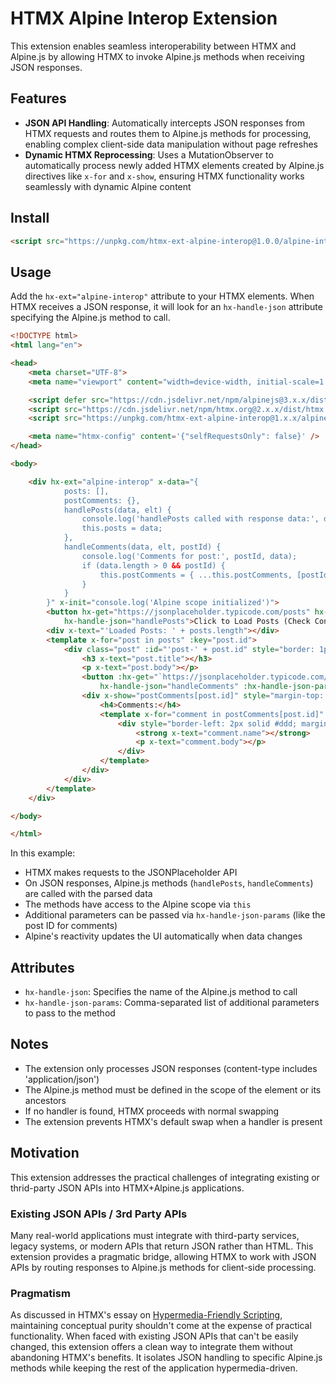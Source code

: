 # HTMX Alpine Interop Extension

This extension enables seamless interoperability between HTMX and Alpine.js by allowing HTMX to invoke Alpine.js methods when receiving JSON responses.

## Features

- **JSON API Handling**: Automatically intercepts JSON responses from HTMX requests and routes them to Alpine.js methods for processing, enabling complex client-side data manipulation without page refreshes
- **Dynamic HTMX Reprocessing**: Uses a MutationObserver to automatically process newly added HTMX elements created by Alpine.js directives like `x-for` and `x-show`, ensuring HTMX functionality works seamlessly with dynamic Alpine content

## Install

```html
<script src="https://unpkg.com/htmx-ext-alpine-interop@1.0.0/alpine-interop.js"></script>
```

## Usage

Add the `hx-ext="alpine-interop"` attribute to your HTMX elements. When HTMX receives a JSON response, it will look for an `hx-handle-json` attribute specifying the Alpine.js method to call.

```html
<!DOCTYPE html>
<html lang="en">

<head>
    <meta charset="UTF-8">
    <meta name="viewport" content="width=device-width, initial-scale=1.0">

    <script defer src="https://cdn.jsdelivr.net/npm/alpinejs@3.x.x/dist/cdn.min.js"></script>
    <script src="https://cdn.jsdelivr.net/npm/htmx.org@2.x.x/dist/htmx.min.js"></script>
    <script src="https://unpkg.com/htmx-ext-alpine-interop@1.x.x/alpine-interop.js"></script>

    <meta name="htmx-config" content='{"selfRequestsOnly": false}' />
</head>

<body>

    <div hx-ext="alpine-interop" x-data="{
            posts: [],
            postComments: {},
            handlePosts(data, elt) { 
                console.log('handlePosts called with response data:', data); 
                this.posts = data;
            },
            handleComments(data, elt, postId) {
                console.log('Comments for post:', postId, data);
                if (data.length > 0 && postId) {
                    this.postComments = { ...this.postComments, [postId]: data };
                }
            }
        }" x-init="console.log('Alpine scope initialized')">
        <button hx-get="https://jsonplaceholder.typicode.com/posts" hx-trigger="click"
            hx-handle-json="handlePosts">Click to Load Posts (Check Console)</button>
        <div x-text="'Loaded Posts: ' + posts.length"></div>
        <template x-for="post in posts" :key="post.id">
            <div class="post" :id="'post-' + post.id" style="border: 1px solid #ccc; margin: 10px; padding: 10px;">
                <h3 x-text="post.title"></h3>
                <p x-text="post.body"></p>
                <button :hx-get="`https://jsonplaceholder.typicode.com/posts/${post.id}/comments`" hx-trigger="click"
                    hx-handle-json="handleComments" :hx-handle-json-params="post.id">Load Comments</button>
                <div x-show="postComments[post.id]" style="margin-top: 10px;">
                    <h4>Comments:</h4>
                    <template x-for="comment in postComments[post.id]" :key="comment.id">
                        <div style="border-left: 2px solid #ddd; margin: 5px 0; padding-left: 10px;">
                            <strong x-text="comment.name"></strong>
                            <p x-text="comment.body"></p>
                        </div>
                    </template>
                </div>
            </div>
        </template>
    </div>

</body>

</html>
```

In this example:
- HTMX makes requests to the JSONPlaceholder API
- On JSON responses, Alpine.js methods (`handlePosts`, `handleComments`) are called with the parsed data
- The methods have access to the Alpine scope via `this`
- Additional parameters can be passed via `hx-handle-json-params` (like the post ID for comments)
- Alpine's reactivity updates the UI automatically when data changes

## Attributes

- `hx-handle-json`: Specifies the name of the Alpine.js method to call
- `hx-handle-json-params`: Comma-separated list of additional parameters to pass to the method

## Notes

- The extension only processes JSON responses (content-type includes 'application/json')
- The Alpine.js method must be defined in the scope of the element or its ancestors
- If no handler is found, HTMX proceeds with normal swapping
- The extension prevents HTMX's default swap when a handler is present

## Motivation

This extension addresses the practical challenges of integrating existing or thrid-party JSON APIs into HTMX+Alpine.js applications.

### Existing JSON APIs / 3rd Party APIs

Many real-world applications must integrate with third-party services, legacy systems, or modern APIs that return JSON rather than HTML. This extension provides a pragmatic bridge, allowing HTMX to work with JSON APIs by routing responses to Alpine.js methods for client-side processing.

### Pragmatism

As discussed in HTMX's essay on [Hypermedia-Friendly Scripting](https://htmx.org/essays/hypermedia-friendly-scripting/), maintaining conceptual purity shouldn't come at the expense of practical functionality. When faced with existing JSON APIs that can't be easily changed, this extension offers a clean way to integrate them without abandoning HTMX's benefits. It isolates JSON handling to specific Alpine.js methods while keeping the rest of the application hypermedia-driven.
